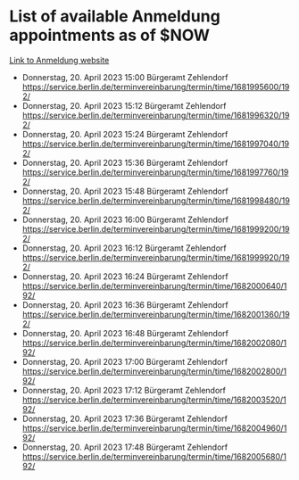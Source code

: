 # List of available Anmeldung appointments as of $NOW
[Link to Anmeldung website](https://service.berlin.de/terminvereinbarung/termin/tag.php?termin=1&anliegen[]=120686&dienstleisterlist=122210,122217,327316,122219,327312,122227,327314,122231,327346,122243,327348,122254,122252,329742,122260,329745,122262,329748,122271,327278,122273,327274,122277,327276,330436,122280,327294,122282,327290,122284,327292,122291,327270,122285,327266,122286,327264,122296,327268,150230,329760,122297,327286,122294,327284,122312,329763,122314,329775,122304,327330,122311,327334,122309,327332,317869,122281,327352,122279,329772,122283,122276,327324,122274,327326,122267,329766,122246,327318,122251,327320,122257,327322,122208,327298,122226,327300&herkunft=http%3A%2F%2Fservice.berlin.de%2Fdienstleistung%2F120686%2F)
- Donnerstag, 20. April 2023 15:00 Bürgeramt Zehlendorf https://service.berlin.de/terminvereinbarung/termin/time/1681995600/192/
- Donnerstag, 20. April 2023 15:12 Bürgeramt Zehlendorf https://service.berlin.de/terminvereinbarung/termin/time/1681996320/192/
- Donnerstag, 20. April 2023 15:24 Bürgeramt Zehlendorf https://service.berlin.de/terminvereinbarung/termin/time/1681997040/192/
- Donnerstag, 20. April 2023 15:36 Bürgeramt Zehlendorf https://service.berlin.de/terminvereinbarung/termin/time/1681997760/192/
- Donnerstag, 20. April 2023 15:48 Bürgeramt Zehlendorf https://service.berlin.de/terminvereinbarung/termin/time/1681998480/192/
- Donnerstag, 20. April 2023 16:00 Bürgeramt Zehlendorf https://service.berlin.de/terminvereinbarung/termin/time/1681999200/192/
- Donnerstag, 20. April 2023 16:12 Bürgeramt Zehlendorf https://service.berlin.de/terminvereinbarung/termin/time/1681999920/192/
- Donnerstag, 20. April 2023 16:24 Bürgeramt Zehlendorf https://service.berlin.de/terminvereinbarung/termin/time/1682000640/192/
- Donnerstag, 20. April 2023 16:36 Bürgeramt Zehlendorf https://service.berlin.de/terminvereinbarung/termin/time/1682001360/192/
- Donnerstag, 20. April 2023 16:48 Bürgeramt Zehlendorf https://service.berlin.de/terminvereinbarung/termin/time/1682002080/192/
- Donnerstag, 20. April 2023 17:00 Bürgeramt Zehlendorf https://service.berlin.de/terminvereinbarung/termin/time/1682002800/192/
- Donnerstag, 20. April 2023 17:12 Bürgeramt Zehlendorf https://service.berlin.de/terminvereinbarung/termin/time/1682003520/192/
- Donnerstag, 20. April 2023 17:36 Bürgeramt Zehlendorf https://service.berlin.de/terminvereinbarung/termin/time/1682004960/192/
- Donnerstag, 20. April 2023 17:48 Bürgeramt Zehlendorf https://service.berlin.de/terminvereinbarung/termin/time/1682005680/192/
